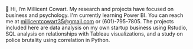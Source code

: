 

👋 Hi, I’m Millicent Cowart.
My research and projects have focused on business and psychology.
I'm currently learning Power BI.
You can reach me at millicentcowart35@gmail.com or (601)-795-7805.
The projects included here are data analysis on my own startup business using Rstudio, SQL analysis on relationships with Tableau visualizations, and a study on police brutality using correlation in Python.

<!---
MillicentCowart/MillicentCowart is a ✨ special ✨ repository because its `README.md` (this file) appears on your GitHub profile.
You can click the Preview link to take a look at your changes.
--->
